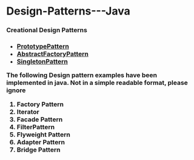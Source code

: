 


<H1> Design-Patterns---Java </H1>
  
  <h3><a href=""></a>Creational Design Patterns <H3>

   <ul>
     <li><a href="https://github.com/ajayv14/Design-Patterns---Java/blob/master/PrototypePattern.java">PrototypePattern</a></li>
     <li><a href="https://github.com/ajayv14/Design-Patterns---Java/blob/master/AbstractFactoryPattern.java">AbstractFactoryPattern</a></li>
     <li><a href="https://github.com/ajayv14/Design-Patterns---Java/blob/master/SingletonPattern.java">SingletonPattern</a></li>
   </ul>  










The following Design pattern examples have been implemented in java.
Not in a simple readable format, please ignore 

1. Factory Pattern
3. Iterator                   
5. Facade Pattern
6. FilterPattern
7. Flyweight Pattern
8. Adapter Pattern
9. Bridge Pattern